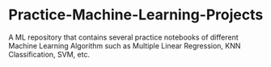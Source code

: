 # Practice-Machine-Learning-Projects
A ML repository that contains several practice notebooks of different Machine Learning Algorithm such as Multiple Linear Regression, KNN Classification, SVM, etc.
